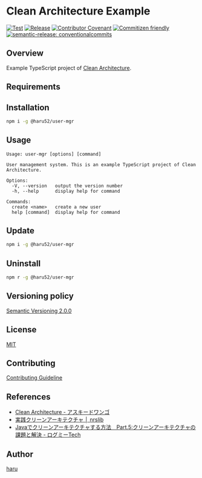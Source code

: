 # Clean Architecture Example

[![Test](https://github.com/haru52/clean_architecture_example/actions/workflows/test.yml/badge.svg)](https://github.com/haru52/clean_architecture_example/actions/workflows/test.yml)
[![Release](https://github.com/haru52/clean_architecture_example/actions/workflows/release.yml/badge.svg)](https://github.com/haru52/clean_architecture_example/actions/workflows/release.yml)
[![Contributor Covenant](https://img.shields.io/badge/Contributor%20Covenant-2.1-4baaaa.svg)](CODE_OF_CONDUCT.md)
[![Commitizen friendly](https://img.shields.io/badge/commitizen-friendly-brightgreen.svg)](https://commitizen.github.io/cz-cli/)
[![semantic-release: conventionalcommits](https://img.shields.io/badge/semantic--release-conventionalcommits-e10079?logo=semantic-release)](https://github.com/semantic-release/semantic-release)

## Overview

Example TypeScript project of [Clean Architecture](https://asciidwango.jp/post/176293765750/clean-architecture).

## Requirements

## Installation

```sh
npm i -g @haru52/user-mgr
```

## Usage

```console
Usage: user-mgr [options] [command]

User management system. This is an example TypeScript project of Clean Architecture.

Options:
  -V, --version   output the version number
  -h, --help      display help for command

Commands:
  create <name>   create a new user
  help [command]  display help for command
```

## Update

```sh
npm i -g @haru52/user-mgr
```

## Uninstall

```sh
npm r -g @haru52/user-mgr
```

## Versioning policy

[Semantic Versioning 2.0.0](https://semver.org/spec/v2.0.0.html)

## License

[MIT](LICENSE)

## Contributing

[Contributing Guideline](CONTRIBUTING.md)

## References

- [Clean Architecture - アスキードワンゴ](https://asciidwango.jp/post/176293765750/clean-architecture)
- [実践クリーンアーキテクチャ │ nrslib](https://nrslib.com/clean-architecture/)
- [Javaでクリーンアーキテクチャする方法　Part.5:クリーンアーキテクチャの課題と解決 - ログミーTech](https://logmi.jp/tech/articles/323559)

<!-- vale Microsoft.Vocab = NO -->
## Author
<!-- vale Microsoft.Vocab = YES -->

[haru](https://haru52.com/)
